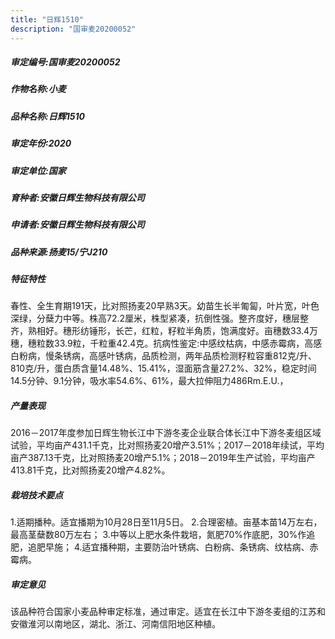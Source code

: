 ```yaml
---
title: "日辉1510"
description: "国审麦20200052"
---
```

##### 审定编号:国审麦20200052

##### 作物名称:小麦

##### 品种名称:日辉1510

##### 审定年份:2020

##### 审定单位:国家

##### 育种者:安徽日辉生物科技有限公司

##### 申请者:安徽日辉生物科技有限公司

##### 品种来源:扬麦15/宁J210

##### 特征特性
春性、全生育期191天，比对照扬麦20早熟3天。幼苗生长半匍匐，叶片宽，叶色深绿，分蘖力中等。株高72.2厘米，株型紧凑，抗倒性强。整齐度好，穗层整齐，熟相好。穗形纺锤形，长芒，红粒，籽粒半角质，饱满度好。亩穗数33.4万穗，穗粒数33.9粒，千粒重42.4克。抗病性鉴定:中感纹枯病，中感赤霉病，高感白粉病，慢条锈病，高感叶锈病，品质检测，两年品质检测籽粒容重812克/升、810克/升，蛋白质含量14.48%、15.41%，湿面筋含量27.2%、32%，稳定时间14.5分钟、9.1分钟，吸水率54.6%、61%，最大拉伸阻力486Rm.E.U.，

##### 产量表现
2016－2017年度参加日辉生物长江中下游冬麦企业联合体长江中下游冬麦组区域试验，平均亩产431.1千克，比对照扬麦20增产3.51%；2017－2018年续试，平均亩产387.13千克，比对照扬麦20增产5.1%；2018－2019年生产试验，平均亩产413.81千克，比对照扬麦20增产4.82%。

##### 栽培技术要点
1.适期播种。适宜播期为10月28日至11月5日。 2.合理密植。亩基本苗14万左右，最高茎蘖数80万左右； 3.中等以上肥水条件栽培，氮肥70%作底肥，30%作追肥，追肥早施； 4.适宜播种期，主要防治叶锈病、白粉病、条锈病、纹枯病、赤霉病。

##### 审定意见
该品种符合国家小麦品种审定标准，通过审定。适宜在长江中下游冬麦组的江苏和安徽淮河以南地区，湖北、浙江、河南信阳地区种植。
